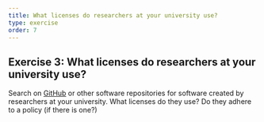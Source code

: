 ```yaml
---
title: What licenses do researchers at your university use?
type: exercise
order: 7
---
```


## Exercise 3: What licenses do researchers at your university use?
Search on [GitHub](https://github.com/) or other software repositories for software created by researchers at your university. What licenses do they use? Do they adhere to a policy (if there is one?)

